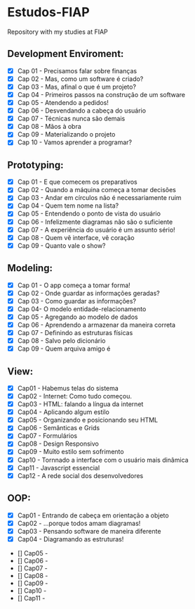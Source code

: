 # Estudos-FIAP
Repository with my studies at FIAP

## Development Enviroment:

- [x] Cap 01 - Precisamos falar sobre finanças
- [x] Cap 02 - Mas, como um software é criado?
- [x] Cap 03 - Mas, afinal o que é um projeto?
- [x] Cap 04 - Primeiros passos na construção de um software
- [x] Cap 05 - Atendendo a pedidos!
- [x] Cap 06 - Desvendando a cabeça do usuário
- [x] Cap 07 - Técnicas nunca são demais
- [x] Cap 08 - Mãos à obra
- [x] Cap 09 - Materializando o projeto
- [x] Cap 10 - Vamos aprender a programar?

## Prototyping:

- [x] Cap 01 - E que comecem os preparativos
- [x] Cap 02 - Quando a máquina começa a tomar decisões
- [x] Cap 03 - Andar em círculos não é necessariamente ruim 
- [x] Cap 04 - Quem tem nome na lista?
- [x] Cap 05 - Entendendo o ponto de vista do usuário
- [x] Cap 06 - Infelizmente diagramas não são o suficiente
- [x] Cap 07 - A experiência do usuário é um assunto sério!
- [x] Cap 08 - Quem vê interface, vê coração
- [x] Cap 09 - Quanto vale o show?

## Modeling:

- [x] Cap 01 - O app começa a tomar forma!
- [x] Cap 02 - Onde guardar as informações geradas?
- [x] Cap 03 - Como guardar as informações?
- [x] Cap 04- O modelo entidade-relacionamento
- [x] Cap 05 - Agregando ao modelo de dados
- [x] Cap 06 - Aprendendo a armazenar da maneira correta
- [x] Cap 07 - Definindo as estruturas físicas
- [x] Cap 08 - Salvo pelo dicionário
- [x] Cap 09 - Quem arquiva amigo é

## View:

- [x] Cap01 - Habemus telas do sistema
- [x] Cap02 - Internet: Como tudo começou.
- [x] Cap03 - HTML: falando a língua da internet 
- [x] Cap04 - Aplicando algum estilo
- [x] Cap05 - Organizando e posicionando seu HTML
- [x] Cap06 - Semânticas e Grids
- [x] Cap07 - Formulários
- [x] Cap08 - Design Responsivo
- [x] Cap09 - Muito estilo sem sofrimento 
- [x] Cap10 - Tornnado a interface com o usuário mais dinâmica
- [x] Cap11 - Javascript essencial
- [x] Cap12 - A rede social dos desenvolvedores

## OOP:

- [x] Cap01 - Entrando de cabeça em orientação a objeto
- [x] Cap02 - ...porque todos amam diagramas!
- [x] Cap03 - Pensando software de maneira diferente
- [x] Cap04 - Diagramando as estruturas!
- [] Cap05 - 
- [] Cap06 - 
- [] Cap07 - 
- [] Cap08 - 
- [] Cap09 - 
- [] Cap10 - 
- [] Cap11 - 